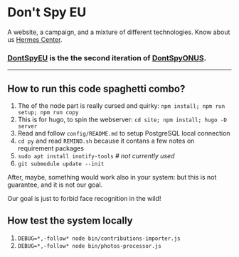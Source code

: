 # Don't Spy EU

A website, a campaign, and a mixture of different technologies. Know about us [Hermes Center](https://hermescenter.org).

### [DontSpyEU](https://dontspy.eu) is the the second iteration of [DontSpyONUS](https://dontspyonus.eu).

---

## How to run this code spaghetti combo?

1. The of the node part is really cursed and quirky: `npm install; npm run setup; npm run copy`
2. This is for hugo, to spin the webserver: `cd site; npm install; hugo -D server`
3. Read and follow `config/README.md` to setup PostgreSQL local connection
4. `cd py` and read `REMIND.sh` because it contans a few notes on requirement packages
5. `sudo apt install inotify-tools` _# not currently used_
6. `git submodule update --init`

After, maybe, something would work also in your system: but this is not guarantee, and it is not our goal.

Our goal is just to forbid face recognition in the wild!

## How test the system locally

1. `DEBUG=*,-follow* node bin/contributions-importer.js`
2. `DEBUG=*,-follow* node bin/photos-processor.js`

